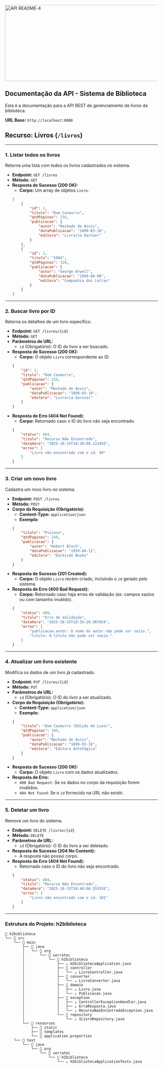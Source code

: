 <img width="1920" height="250" alt="API README-4" src="https://github.com/user-attachments/assets/2affc4f5-3eaf-464d-ba77-bf492b261e41" />


## Documentação da API - Sistema de Biblioteca

Esta é a documentação para a API REST de gerenciamento de livros da biblioteca.

**URL Base:** `http://localhost:8080`

## Recurso: Livros (`/livros`)

-----

### 1\. Listar todos os livros

Retorna uma lista com todos os livros cadastrados no sistema.

  * **Endpoint:** `GET /livros`
  * **Método:** `GET`
  * **Resposta de Sucesso (200 OK):**
      * **Corpo:** Um array de objetos `Livro`.
    <!-- end list -->
    ```json
    [
        {
            "id": 1,
            "titulo": "Dom Casmurro",
            "qtdPaginas": 256,
            "publicacao": {
                "autor": "Machado de Assis",
                "dataPublicacao": "1899-03-10",
                "editora": "Livraria Garnier"
            }
        },
        {
            "id": 2,
            "titulo": "1984",
            "qtdPaginas": 328,
            "publicacao": {
                "autor": "George Orwell",
                "dataPublicacao": "1949-06-08",
                "editora": "Companhia das Letras"
            }
        }
    ]
    ```

-----

### 2\. Buscar livro por ID

Retorna os detalhes de um livro específico.

  * **Endpoint:** `GET /livros/{id}`
  * **Método:** `GET`
  * **Parâmetros de URL:**
      * `id` (Obrigatório): O ID do livro a ser buscado.
  * **Resposta de Sucesso (200 OK):**
      * **Corpo:** O objeto `Livro` correspondente ao ID.
    <!-- end list -->
    ```json
    {
        "id": 1,
        "titulo": "Dom Casmurro",
        "qtdPaginas": 256,
        "publicacao": {
            "autor": "Machado de Assis",
            "dataPublicacao": "1899-03-10",
            "editora": "Livraria Garnier"
        }
    }
    ```
  * **Resposta de Erro (404 Not Found):**
      * **Corpo:** Retornado caso o ID do livro não seja encontrado.
    <!-- end list -->
    ```json
    {
        "status": 404,
        "titulo": "Recurso Não Encontrado",
        "dataHora": "2025-10-15T18:30:00.123456",
        "erros": [
            "Livro não encontrado com o id: 99"
        ]
    }
    ```

-----

### 3\. Criar um novo livro

Cadastra um novo livro no sistema.

  * **Endpoint:** `POST /livros`
  * **Método:** `POST`
  * **Corpo da Requisição (Obrigatório):**
      * **Content-Type:** `application/json`
      * **Exemplo:**
    <!-- end list -->
    ```json
    {
        "titulo": "Psicose",
        "qtdPaginas": 240,
        "publicacao": {
            "autor": "Robert Bloch",
            "dataPublicacao": "1959-04-11",
            "editora": "Darkside Books"
        }
    }
    ```
  * **Resposta de Sucesso (201 Created):**
      * **Corpo:** O objeto `Livro` recém-criado, incluindo o `id` gerado pelo sistema.
  * **Resposta de Erro (400 Bad Request):**
      * **Corpo:** Retornado caso haja erros de validação (ex: campos vazios ou com tamanho inválido).
    <!-- end list -->
    ```json
    {
        "status": 400,
        "titulo": "Erro de Validação",
        "dataHora": "2025-10-15T18:35:10.987654",
        "erros": [
            "publicacao.autor: O nome do autor não pode ser vazio.",
            "titulo: O título não pode ser vazio."
        ]
    }
    ```

-----

### 4\. Atualizar um livro existente

Modifica os dados de um livro já cadastrado.

  * **Endpoint:** `PUT /livros/{id}`
  * **Método:** `PUT`
  * **Parâmetros de URL:**
      * `id` (Obrigatório): O ID do livro a ser atualizado.
  * **Corpo da Requisição (Obrigatório):**
      * **Content-Type:** `application/json`
      * **Exemplo:**
    <!-- end list -->
    ```json
    {
        "titulo": "Dom Casmurro (Edição de Luxo)",
        "qtdPaginas": 300,
        "publicacao": {
            "autor": "Machado de Assis",
            "dataPublicacao": "1899-03-10",
            "editora": "Editora Antofágica"
        }
    }
    ```
  * **Resposta de Sucesso (200 OK):**
      * **Corpo:** O objeto `Livro` com os dados atualizados.
  * **Resposta de Erro:**
      * `400 Bad Request`: Se os dados no corpo da requisição forem inválidos.
      * `404 Not Found`: Se o `id` fornecido na URL não existir.

-----

### 5\. Deletar um livro

Remove um livro do sistema.

  * **Endpoint:** `DELETE /livros/{id}`
  * **Método:** `DELETE`
  * **Parâmetros de URL:**
      * `id` (Obrigatório): O ID do livro a ser deletado.
  * **Resposta de Sucesso (204 No Content):**
      * A resposta não possui corpo.
  * **Resposta de Erro (404 Not Found):**
      * Retornado caso o ID do livro não seja encontrado.
    <!-- end list -->
    ```json
    {
        "status": 404,
        "titulo": "Recurso Não Encontrado",
        "dataHora": "2025-10-15T18:40:00.555555",
        "erros": [
            "Livro não encontrado com o id: 101"
        ]
    }
    ```
-----
  
### Estrutura do Projeto: h2biblioteca

```
📁 h2biblioteca
└── 📁 src
    └── 📁 main
        ├── 📁 java
        │   └── 📁 org
        │       └── 📁 serratec
        │           └── 📁 h2biblioteca
        │               ├── ☕ H2bibliotecaApplication.java
        │               ├── 📁 controller
        │               │   └── ☕ LivroController.java
        │               ├── 📁 converter
        │               │   └── ☕ LivroConverter.java
        │               ├── 📁 domain
        │               │   ├── ☕ Livro.java
        │               │   └── ☕ Publicacao.java
        │               ├── 📁 exception
        │               │   ├── ☕ ControllerExceptionHandler.java
        │               │   ├── ☕ ErroResposta.java
        │               │   └── ☕ RecursoNaoEncontradoException.java
        │               └── 📁 repository
        │                   └── ☕ ILivroRepository.java
        └── 📁 resources
            ├── 📁 static
            ├── 📁 templates
            └── 📄 application.properties
    └── 📁 test
        └── 📁 java
            └── 📁 org
                └── 📁 serratec
                    └── 📁 h2biblioteca
                        └── ☕ H2bibliotecaApplicationTests.java
```
